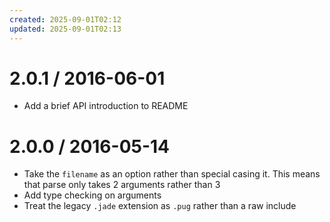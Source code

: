 ```yaml
---
created: 2025-09-01T02:12
updated: 2025-09-01T02:13
---
```

2.0.1 / 2016-06-01
==================

  * Add a brief API introduction to README

2.0.0 / 2016-05-14
==================

  * Take the `filename` as an option rather than special casing it.  This means that parse only takes 2 arguments rather than 3
  * Add type checking on arguments
  * Treat the legacy `.jade` extension as `.pug` rather than a raw include
